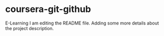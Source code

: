 # coursera-git-github
E-Learning
I am editing the README file. Adding some more details about the project description.

